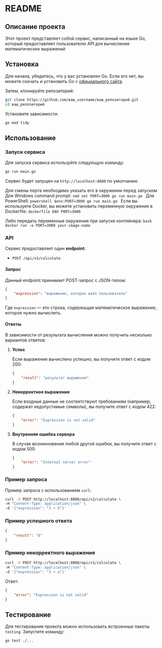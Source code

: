 # README

## Описание проекта

Этот проект представляет собой сервис, написанный на языке Go, который предоставляет пользователю API для вычисления математических выражений

## Установка

Для начала, убедитесь, что у вас установлен Go. Если его нет, вы можете скачать и установить Go с [официального сайта](https://golang.org/dl/).

Затем, клонируйте репозиторий:

```bash
git clone https://github.com/ваш_username/ваш_репозиторий.git
cd ваш_репозиторий
```

Установите зависимости:

```bash
go mod tidy
```

## Использование

### Запуск сервиса

Для запуска сервиса используйте следующую команду:

```bash
go run main.go
```

Сервис будет запущен на `http://localhost:8080` по умолчанию

Для смены порта необходимо указать его в окружении перед запуском
   Для Windows command prompt:
      ```cmd
      set PORT=3000
      go run main.go
      ```
   Для PowerShell:
      ```powershell
      $env:PORT=3000
      go run main.go
      ```
   Если вы используете Docker, вы можете установить переменную окружения в Dockerfile:
      ```dockerfile
      ENV PORT=3000
      ```

   Либо передать переменные окружения при запуске контейнера:
      ```bash
      docker run -e PORT=3000 your-image-name
      ```

### API

Сервис предоставляет один **endpoint**:

- `POST /api/v1/calculate`

#### Запрос

Данный endpoint принимает POST-запрос с JSON-телом:

```json
{
    "expression": "выражение, которое ввёл пользователь"
}
```

Где `expression` — это строка, содержащая математическое выражение, которое нужно вычислить.

#### Ответы

В зависимости от результата вычисления можно получить несколько вариантов ответов:

1. **Успех**

   Если выражение вычислено успешно, вы получите ответ с кодом 200:

   ```json
   {
       "result": "результат выражения"
   }
   ```

2. **Некорректное выражение**

   Если входные данные не соответствуют требованиям (например, содержат недопустимые символы), вы получите ответ с кодом 422:

   ```json
   {
       "error": "Expression is not valid"
   }
   ```

3. **Внутренняя ошибка сервера**

   В случае возникновения любой другой ошибки, вы получите ответ с кодом 500:

   ```json
   {
       "error": "Internal server error"
   }
   ```

### Пример запроса

Пример запроса с использованием `curl`:

```bash
curl -X POST http://localhost:8080/api/v1/calculate \
-H "Content-Type: application/json" \
-d '{"expression": "3 + 5"}'
```

### Пример успешного ответа

```json
{
    "result": "8"
}
```

### Пример некорректного выражения

```bash
curl -X POST http://localhost:8080/api/v1/calculate \
-H "Content-Type: application/json" \
-d '{"expression": "3 + a"}'
```

Ответ:

```json
{
    "error": "Expression is not valid"
}
```

## Тестирование

Для тестирования проекта можно использовать встроенные пакеты `testing`. Запустите команду:

```bash
go test ./...
```
